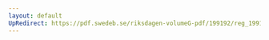 ```yaml
---
layout: default
UpRedirect: https://pdf.swedeb.se/riksdagen-volumeG-pdf/199192/reg_199192_JoU/reg_199192_JoU_0008.pdf
---
```

